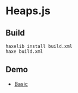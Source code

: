 # Heaps.js


## Build

```
haxelib install build.xml
haxe build.xml
```

## Demo
- [Basic](https://yiiz.github.io/heaps.js/examples/basic.html)
